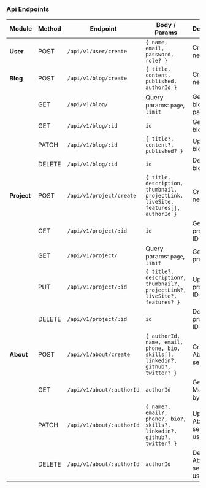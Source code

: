 ### Api Endpoints

| Module      | Method | Endpoint                  | Body / Params                                                                    | Description                        |
| ----------- | ------ | ------------------------- | -------------------------------------------------------------------------------- | ---------------------------------- |
| **User**    | POST   | `/api/v1/user/create`     | `{ name, email, password, role? }`                                               | Create a new user                  |
| **Blog**    | POST   | `/api/v1/blog/create`     | `{ title, content, published, authorId }`                                        | Create a new blog                  |
|             | GET    | `/api/v1/blog/`           | Query params: `page`, `limit`                                                    | Get all blogs with pagination      |
|             | GET    | `/api/v1/blog/:id`        | `id`                                                                             | Get a single blog by ID            |
|             | PATCH  | `/api/v1/blog/:id`        | `{ title?, content?, published? }`                                               | Update a blog by ID                |
|             | DELETE | `/api/v1/blog/:id`        | `id`                                                                             | Delete a blog by ID                |
| **Project** | POST   | `/api/v1/project/create`  | `{ title, description, thumbnail, projectLink, liveSite, features[], authorId }` | Create a new project               |
|             | GET    | `/api/v1/project/:id`     | `id`                                                                             | Get a single project by ID         |
|             | GET    | `/api/v1/project/`        | Query params: `page`, `limit`                                                    | Get all projects                   |
|             | PUT    | `/api/v1/project/:id`     | `{ title?, description?, thumbnail?, projectLink?, liveSite?, features? }`       | Update a project by ID             |
|             | DELETE | `/api/v1/project/:id`     | `id`                                                                             | Delete a project by ID             |
| **About**   | POST   | `/api/v1/about/create`    | `{ authorId, name, email, phone, bio, skills[], linkedin?, github?, twitter? }`  | Create About Me section            |
|             | GET    | `/api/v1/about/:authorId` | `authorId`                                                                       | Get About Me section by user ID    |
|             | PATCH  | `/api/v1/about/:authorId` | `{ name?, email?, phone?, bio?, skills?, linkedin?, github?, twitter? }`         | Update About Me section by user ID |
|             | DELETE | `/api/v1/about/:authorId` | `authorId`                                                                       | Delete About Me section by user ID |
